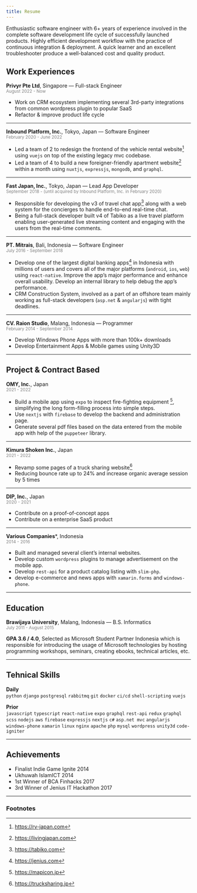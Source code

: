 ```yaml
---
title: Resume
---
```


Enthusiastic software engineer with 6+ years of experience involved in the complete software development life cycle of successfully launched products. Highly efficient development workflow with the practice of continuous integration & deployment. A quick learner and an excellent troubleshooter produce a well-balanced cost and quality product. 

## Work Experiences

**Privyr Pte Ltd**, Singapore — Full-stack Engineer<br/><small style="color: gray">August 2022 - Now</small>
- Work on CRM ecosystem implementing several 3rd-party integrations from common wordpress plugin to popular SaaS
- Refactor & improve product life cycle

----

**Inbound Platform, Inc.**, Tokyo, Japan — Software Engineer<br/><small style="color: gray">February 2020 - June 2022</small>

- Led a team of 2 to redesign the frontend of the vehicle rental website[^1] using `vuejs` on top of the existing legacy mvc codebase. 
- Led a team of 4 to build a new foreigner-friendly apartment website[^2] within a month using `nuxtjs`, `expressjs`, `mongodb`, and `graphql`. 

----

**Fast Japan, Inc.**, Tokyo, Japan — Lead App Developer<br/><small style="color: gray">September 2018 - (until acquired by Inbound Platform, Inc. in February 2020)</small>

- Responsible for developing the v3 of travel chat app[^3] along with a web system for the concierges to handle end-to-end real-time chat.
- Being a full-stack developer built v4 of Tabiko as a live travel platform enabling user-generated live streaming content and engaging with the users from the real-time comments.

----

**PT. Mitrais**, Bali, Indonesia — Software Engineer<br/><small style="color: gray">July 2016 - September 2018</small>

- Develop one of the largest digital banking apps[^4] in Indonesia with millions of users and covers all of the major platforms (`android`, `ios`, `web`) using `react-native`. Improve the app’s major performance and enhance overall usability. Develop an internal library to help debug the app’s performance. 
- CRM Construction System, involved as a part of an offshore team mainly working as full-stack developers (`asp.net` & `angularjs`) with tight deadlines. 

----

**CV. Raion Studio**, Malang, Indonesia — Programmer<br/><small style="color: gray">February 2014 - September 2014</small>

- Develop Windows Phone Apps with more than 100k+ downloads
- Develop Entertainment Apps & Mobile games using Unity3D

----

## Project & Contract Based

**OMY, Inc.**, Japan<br/><small style="color: gray">2021 - 2022</small>

- Build a mobile app using `expo` to inspect fire-fighting equipment [^5], simplifying the long form-filling process into simple steps.
- Use `nextjs` with `firebase` to develop the backend and administration page.
- Generate several pdf files based on the data entered from the mobile app with help of the `puppeteer` library.

----

**Kimura Shoken Inc.**, Japan<br/><small style="color: gray">2021 - 2022</small>

- Revamp some pages of a truck sharing website[^6]
- Reducing bounce rate up to 24% and increase organic average session by 5 times

----

**DIP, Inc.**, Japan<br/><small style="color: gray">2020 - 2021</small>

- Contribute on a proof-of-concept apps
- Contribute on a enterprise SaaS product

----

**Various Companies***, Indonesia<br/><small style="color: gray">2014 - 2016</small>

- Built and managed several client’s internal websites.
- Develop custom `wordpress` plugins to manage advertisement on the mobile app.
- Develop `rest-api` for a product catalog listing with `slim-php`.
- develop e-commerce and news apps with `xamarin.forms` and `windows-phone`.

----

## Education

**Brawijaya University**, Malang, Indonesia — B.S. Informatics<br/><small style="color: gray">July 2011 - August 2015</small>

**GPA 3.6 / 4.0**, Selected as Microsoft Student Partner Indonesia which is responsible for introducing the usage of Microsoft technologies by hosting programming workshops, seminars, creating ebooks, technical articles, etc.

----

## Tehnical Skills

**Daily**<br/>`python` `django` `postgresql` `rabbitmq` `git` `docker` `ci/cd` `shell-scripting` `vuejs`

**Prior**<br/>`javascript` `typescript` `react-native` `expo` `graphql` `rest-api` `redux` `graphql` `scss` `nodejs` `aws` `firebase` `expressjs` `nextjs` `c#` `asp.net mvc` `angularjs` `windows-phone` `xamarin` `linux` `nginx` `apache` `php` `mysql` `wordpress` `unity3d` `code-igniter`

----

## Achievements
- Finalist Indie Game Ignite 2014
- Ukhuwah IslamICT 2014
- 1st Winner of BCA Finhacks 2017
- 3rd Winner of Jenius IT Hackathon 2017

----

### Footnotes
[^1]: https://rv-japan.com
[^2]: https://livingjapan.com
[^3]: https://tabiko.com
[^4]: https://jenius.com
[^5]: https://mapicon.jp
[^6]: https://trucksharing.jp
